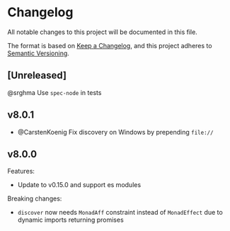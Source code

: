 # Changelog

All notable changes to this project will be documented in this file.

The format is based on [Keep a Changelog](https://keepachangelog.com/en/1.0.0/),
and this project adheres to [Semantic Versioning](https://semver.org/spec/v2.0.0.html).

## [Unreleased]

@srghma Use `spec-node` in tests

## v8.0.1

- @CarstenKoenig Fix discovery on Windows by prepending `file://`

## v8.0.0
Features:
- Update to v0.15.0 and support es modules

Breaking changes:
- `discover` now needs `MonadAff` constraint instead of `MonadEffect` due to dynamic imports returning promises

